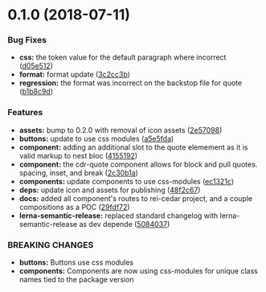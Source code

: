 <a name="0.1.0"></a>
# 0.1.0 (2018-07-11)


### Bug Fixes

* **css:** the token value for the default paragraph where incorrect ([d05e512](https://github.com/rei/rei-cedar/commit/d05e512))
* **format:** format update ([3c2cc3b](https://github.com/rei/rei-cedar/commit/3c2cc3b))
* **regression:** the format was incorrect on the backstop file for quote ([b1b8c9d](https://github.com/rei/rei-cedar/commit/b1b8c9d))


### Features

* **assets:** bump to 0.2.0 with removal of icon assets ([2e57098](https://github.com/rei/rei-cedar/commit/2e57098))
* **buttons:** update to use css modules ([a5e5fda](https://github.com/rei/rei-cedar/commit/a5e5fda))
* **component:** adding an additional slot to the quote elemement as it is valid markup to nest bloc ([4155192](https://github.com/rei/rei-cedar/commit/4155192))
* **component:** the cdr-quote component allows for block and pull quotes. spacing, inset, and break ([2c30b1a](https://github.com/rei/rei-cedar/commit/2c30b1a))
* **components:** update components to use css-modules ([ec1321c](https://github.com/rei/rei-cedar/commit/ec1321c))
* **deps:** update icon and assets for publishing ([48f2c67](https://github.com/rei/rei-cedar/commit/48f2c67))
* **docs:** added all component's routes to rei-cedar project, and a couple compositions as a POC ([29fdf72](https://github.com/rei/rei-cedar/commit/29fdf72))
* **lerna-semantic-release:** replaced standard changelog with lerna-semantic-release as dev depende ([5084037](https://github.com/rei/rei-cedar/commit/5084037))


### BREAKING CHANGES

* **buttons:** Buttons use css modules
* **components:** Components are now using css-modules for unique class names tied to the package version



